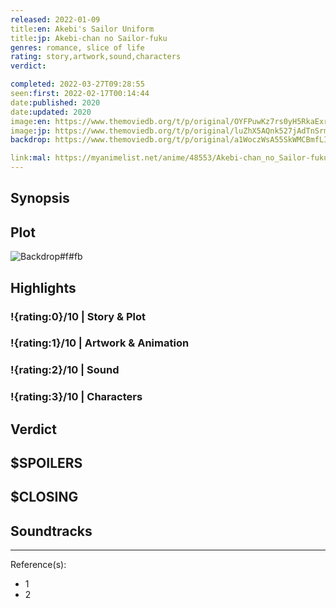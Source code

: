 ```yaml
---
released: 2022-01-09
title:en: Akebi's Sailor Uniform
title:jp: Akebi-chan no Sailor-fuku
genres: romance, slice of life
rating: story,artwork,sound,characters
verdict:

completed: 2022-03-27T09:28:55
seen:first: 2022-02-17T00:14:44
date:published: 2020
date:updated: 2020
image:en: https://www.themoviedb.org/t/p/original/OYFPuwKz7rs0yH5RkaExrOKVz7.jpg
image:jp: https://www.themoviedb.org/t/p/original/luZhX5AQnk527jAdTnSrmoHErGK.jpg
backdrop: https://www.themoviedb.org/t/p/original/a1WoczWsA55SkWMCBmfLIO0KgGJ.jpg

link:mal: https://myanimelist.net/anime/48553/Akebi-chan_no_Sailor-fuku
---
```



## Synopsis

## Plot

![Backdrop#f#fb](https://www.themoviedb.org/t/p/original/55QY5FJVUJD5JMPynzLvLmIVJwT.jpg "Source: TMDB")

## Highlights

### !{rating:0}/10 | Story & Plot

### !{rating:1}/10 | Artwork & Animation

### !{rating:2}/10 | Sound

### !{rating:3}/10 | Characters

## Verdict

## $SPOILERS

## $CLOSING

## Soundtracks

***
Reference(s):

- 1
- 2
